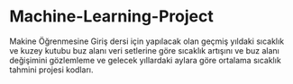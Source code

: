 # Machine-Learning-Project
Makine Öğrenmesine Giriş dersi için yapılacak olan geçmiş yıldaki sıcaklık ve kuzey kutubu buz alanı veri setlerine göre sıcaklık artışını ve buz alanı değişimini gözlemleme ve gelecek yıllardaki aylara göre ortalama sıcaklık tahmini projesi kodları.
